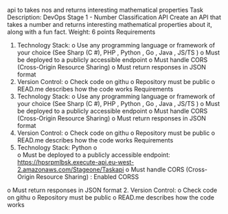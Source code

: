 api to takes nos and  returns interesting mathematical properties 
 Task Description: DevOps Stage 1 - Number Classification API
Create an API that takes a number and returns interesting mathematical properties about it, along with a fun fact.
Weight: 6 points
Requirements
1.	Technology Stack:
o	Use any programming language or framework of your choice (See Sharp (C #), PHP  , Python  , Go  , Java  , JS/TS  )
o	Must be deployed to a publicly accessible endpoint
o	Must handle CORS (Cross-Origin Resource Sharing)
o	Must return responses in JSON format
2.	Version Control:
o	Check code on githu 
o	Repository must be public
o	READ.me describes how the code works
Requirements
1.	Technology Stack:
o	Use any programming language or framework of your choice (See Sharp (C #), PHP  , Python  , Go  , Java  , JS/TS  )
o	Must be deployed to a publicly accessible endpoint
o	Must handle CORS (Cross-Origin Resource Sharing)
o	Must return responses in JSON format
2.	Version Control:
o	Check code on githu 
o	Repository must be public
o	READ.me describes how the code works
Requirements
1.	Technology Stack: Python
o	
o	Must be deployed to a publicly accessible endpoint: https://hpsrpmlbsk.execute-api.eu-west-2.amazonaws.com/Stageone/Taskapi
o	Must handle CORS (Cross-Origin Resource Sharing) : Enabled CORSS

o	Must return responses in JSON format
2.	Version Control:
o	Check code on githu 
o	Repository must be public
o	READ.me describes how the code works
